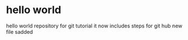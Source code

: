 # hello world
hello world repository for git tutorial
it now includes steps for git hub
new file sadded
